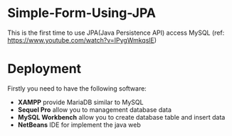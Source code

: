 # Simple-Form-Using-JPA
This is the first time to use JPA(Java Persistence API) access MySQL
(ref: https://www.youtube.com/watch?v=IPygWmkqslE)


# Deployment
Firstly you need to have the following software:
- **XAMPP** provide MariaDB similar to MySQL
- **Sequel Pro** allow you to management database data
- **MySQL Workbench** allow you to create database table and insert data
- **NetBeans** IDE for implement the java web
